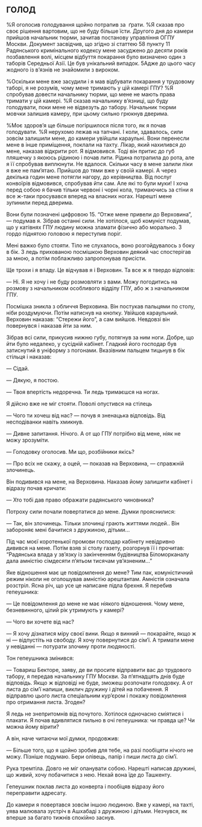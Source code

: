 ## ГОЛОД

%Я оголосив голодування щойно потрапив за  ґрати.
%Я сказав про своє рішення вартовим, що не буду більше їсти.
Другого дня до камери прийшов начальник тюрми, зачитав постанову управління ОГПУ Москви.
Документ засвідчив, що згідно зі статтею 58 пункту 11 Радянського кримінального кодексу мене засуджено до десяти років позбавлення волі, місцем відбуття покарання було визначено один з таборів Середньої Азії.
Це був унікальний випадок.
5Адже до цього часу жодного із в’язнів не знайомили з вироком.

%Оскільки мене вже засудили і я мав відбувати покарання у трудовому таборі, я не розумів, чому мене тримають у цій камері ГПУ?
%Я спробував довести начальнику тюрми, що мене не мають права тримати у цій камері.
%Я сказав начальнику в’язниці, що буду голодувати, поки мене не відвезуть до табору.
Начальник тюрми мовчки залишив камеру, при цьому сильно грюкнув дверима.

%Моє здоров’я ще більше погіршилося після того, як я почав голодувати.
%Я нерухомо лежав на тапчані.
І коли, здавалось, сили зовсім залишили мене, до камери увійшли караульні.
Вони перенесли мене в інше приміщення, поклали на тахту.
Лікар, який нахилився до мене, наказав відкрити рот.
Я відмовився.
Тоді він притис до губ пляшечку з якоюсь рідиною і почав лити.
Рідина потрапила до рота, але я її спробував виплюнути.
Не вдалося.
Скільки часу в мене залили ліки я вже не пам’ятаю.
Прийшов до тями вже у своїй камері.
А через декілька годин мене потягли нагору, до керівництва.
Від послуг конвоїрів відмовився, спробував йти сам.
Але які то були муки!
І хоча перед собою я бачив тільки червоні і чорні кола, тримаючись за стіни я все ж-таки просувався вперед на власних ногах.
Нарешті мене зупинили перед дверима.

















Вони були позначені цифровою 15. “Отже мене привели до Верховина”, — подумав я.
Зібрав останні сили.
Не хотілося, щоб комуніст подумав, що у катівнях ГПУ людину можна зламати фізично або морально.
З гордо піднятою головою я переступив поріг.

Мені важко було стояти.
Тіло не слухалось, воно розгойдувалось з боку в бік.
З ледь прихованою посмішкою Верховин деякий час спостерігав за мною, а потім поблажливо запропонував присісти.

Ще трохи і я впаду.
Це відчував я і Верховин.
Та все ж я твердо відповів:

— Ні.
Я не хочу і не буду розмовляти з вами.
Можу погодитись на розмову з начальником особливого відділу ГПУ, або ж з начальником ГПУ.

Посмішка зникла з обличчя Верховина.
Він постукав пальцями по столу, ніби роздумуючи.
Потім натиснув на кнопку.
Увійшов караульний.
Верховин наказав: “Стережи його”, а сам вийшов.
Невдовзі він повернувся і наказав йти за ним.

Зібрав всі сили, прикусив нижню губу, потягнув за ним ноги.
Добре, що йти було недалеко, у сусідній кабінет.
Гладкий його господар був затиснутий в уніформу з погонами.
Вказівним пальцем тицьнув в бік стільця і наказав:

— Сідай.

— Дякую, я постою.

— Твоя впертість недоречна.
Ти ледь тримаєшся на ногах.

Я дійсно вже не міг стояти.
Поволі опустився на стілець

— Чого ти хочеш від нас? — почув я зненацька відповідь.
Від несподіванки навіть хмикнув.

— Дивне запитання.
Нічого.
А от що ГПУ потрібно від мене, ніяк не можу зрозуміти.

— Голодовку оголосив.
Ми що, розбійники якісь?

— Про всіх не скажу, а оцей, — показав на Верховина, — справжній злочинець.

Він подивився на мене, на Верховина.
Наказав йому залишити кабінет і відразу почав кричати:

— Хто тобі дав право ображати радянського чиновника?

Потроху сили почали повертатися до мене.
Думки прояснилися:

— Так, він злочинець.
Тільки злочинці грають життями людей..
Він забороняє мені бачитися з дружиною, дітьми...

Під час моєї коротенької промови господар кабінету невідривно дивився на мене.
Потім взяв зі столу газету, розгорнув її і прочитав: “Радянська влада у зв’язку із закінченням будівництва Біломорканалу дала амністію сімдесяти п’ятьом тисячам ув’язненим...”

Яке відношення має це повідомлення до мене?
Тим пак, комуністичний режим ніколи не оголошував амністію арештантам.
Амністія означала розстріл.
Ясна річ, що усе це написане підла брехня.
Я перебив гепеушника:

— Це повідомлення до мене не має ніякого відношення.
Чому мене, безневинного, цілий рік утримують у камері?

— Чого ви хочете від нас?

— Я хочу дізнатися міру своєї вини.
Якщо я винний — покарайте, якщо ж ні — відпустіть на свободу.
Я хочу повернутися до сім’ї.
А тримати мене у невіданні — потурати злочину проти людяності.

Тон гепеушника змінився:

— Товариш Бекторе, заяву, де ви просите відправити вас до трудового табору, я передав начальнику ГПУ Москви.
За п’ятнадцять днів буде відповідь.
Якщо ж відповіді не буде, зможеш розпочати голодовку.
А от листа до сім’ї напиши, виклич дружину і дітей на побачення.
Я відправлю цього листа спеціальним кур’єром і покажу повідомлення про отримання листа.
Згоден?

Я ледь не знепритомнів від почутого.
Хотілося одночасно сміятися і плакати.
Я почав вдивлятися пильно в очі гепеушника: чи правда це?
Чи можна йому вірити?

А він, наче читаючи мої думки, продовжив:

— Більше того, що я щойно зробив для тебе, на разі пообіцяти нічого не можу.
Пізніше подумаю.
Бери олівець, папір і пиши листа до сім’ї.

Рука тремтіла.
Довго не міг опанувати собою.
Нарешті написав дружині, що живий, хочу побачитися з нею.
Нехай вона їде до Ташкенту.

Гепеушник поклав листа до конверта і пообіцяв відразу його переправити адресату.

До камери я повертався зовсім іншою людиною.
Вже у камері, на тахті, уява малювала зустріч в Ашхабаді з дружиною і дітьми.
Незчувся, як вперше за багато тижнів спокійно заснув.
